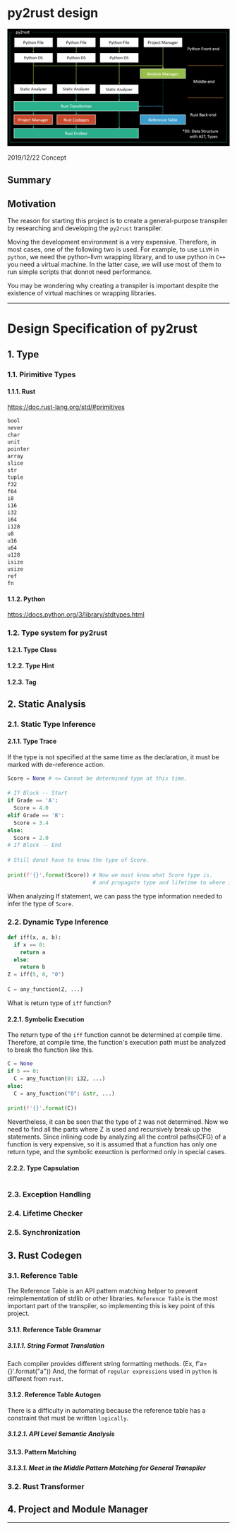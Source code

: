# py2rust design

![](Images/concept.png)

2019/12/22 Concept

## Summary

## Motivation

The reason for starting this project is to create a general-purpose transpiler by 
researching and developing the `py2rust` transpiler.

Moving the development environment is a very expensive.
Therefore, in most cases, one of the following two is used.
For example, to use `LLVM` in `python`, we need the python-llvm wrapping library, 
and to use python in `C++` you need a virtual machine.
In the latter case, we will use most of them to run simple scripts that donnot need performance.

You may be wondering why creating a transpiler is important despite 
the existence of virtual machines or wrapping libraries.


---

# Design Specification of py2rust

## 1. Type

### 1.1. Pirimitive Types

#### 1.1.1. Rust

https://doc.rust-lang.org/std/#primitives

```
bool
never
char
unit
pointer
array
slice
str
tuple
f32
f64
i8
i16
i32
i64
i128
u8
u16
u64
u128
isize
usize
ref
fn
```

#### 1.1.2. Python

https://docs.python.org/3/library/stdtypes.html

### 1.2. Type system for py2rust

#### 1.2.1. Type Class

#### 1.2.2. Type Hint

#### 1.2.3. Tag

## 2. Static Analysis

### 2.1. Static Type Inference

#### 2.1.1. Type Trace

If the type is not specified at the same time as the declaration, it must be marked with de-reference action.

``` python
Score = None # <= Cannot be determined type at this time.

# If Block -- Start
if Grade == 'A':
  Score = 4.0
elif Grade == 'B':
  Score = 3.4
else:
  Score = 2.0
# If Block -- End

# Still donot have to know the type of Score.

print(f'{}'.format(Score)) # Now we must know what Score type is.
                           # and propagate type and lifetime to where it is first used.
```

When analyzing If statement, we can pass the type information needed to infer the type of `Score`.

### 2.2. Dynamic Type Inference

``` python
def iff(x, a, b):
  if x == 0:
    return a
  else:
    return b
Z = iff(5, 0, "0")

C = any_function(Z, ...)
```

What is return type of `iff` function?

#### 2.2.1. Symbolic Execution

The return type of the `iff` function cannot be determined at compile time.
Therefore, at compile time, the function's execution path must be analyzed to break the function like this.

``` python
C = None
if 5 == 0:
  C = any_function(0: i32, ...)
else:
  C = any_function("0": &str, ...)

print(f'{}'.format(C))
```

Nevertheless, it can be seen that the type of `Z` was not determined.
Now we need to find all the parts where Z is used and recursively break up the statements.
Since inlining code by analyzing all the control paths(CFG) of a function is very expensive, so it is assumed that a function has only one return type, and the symbolic exeuction is performed only in special cases.

#### 2.2.2. Type Capsulation

``` python
```

### 2.3. Exception Handling

### 2.4. Lifetime Checker

### 2.5. Synchronization

## 3. Rust Codegen

### 3.1. Reference Table

The Reference Table is an API pattern matching helper to prevent reimplementation of stdlib or other libraries.
`Reference Table` is the most important part of the transpiler, so implementing this is key point of this project.

#### 3.1.1. Reference Table Grammar

##### 3.1.1.1. String Format Translation

Each compiler provides different string formatting methods. (Ex, f'a={}'.format("a"))
And, the format of `regular expressions` used in `python` is different from `rust`.

#### 3.1.2. Reference Table Autogen

There is a difficulty in automating because the reference table has a constraint that must be written `logically`.

##### 3.1.2.1. API Level Semantic Analysis



#### 3.1.3. Pattern Matching

##### 3.1.3.1. Meet in the Middle Pattern Matching for General Transpiler

### 3.2. Rust Transformer

## 4. Project and Module Manager

---

# 